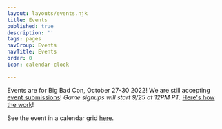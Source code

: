 ```yaml
---
layout: layouts/events.njk
title: Events
published: true
description: ''
tags: pages
navGroup: Events
navTitle: Events
order: 0
icon: calendar-clock

---
```

Events are for Big Bad Con, October 27-30 2022! We are still accepting [event submissions](/run-an-event/)! _Game signups will start 9/25 at 12PM PT._ [Here's how the work](https://www.bigbadcon.com/how-do-game-signups-work/)!

See the event in a calendar grid [here](https://docs.google.com/spreadsheets/d/1pN9rNG8IhhzNwUwr1g-In8Gp0Pvfn7LVGfJCCaolWbs/edit#gid=2).